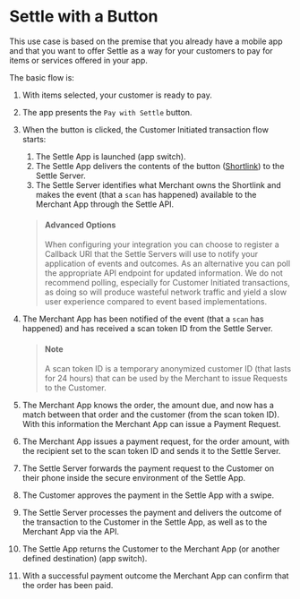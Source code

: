 # Settle with a Button

This use case is based on the premise that you already have a mobile app and that you want to offer Settle as a way for your customers to pay for items or services offered in your app.

The basic flow is:

1. With items selected, your customer is ready to pay.
2. The app presents the `Pay with Settle` button.
3. When the button is clicked, the Customer Initiated transaction flow starts:
    1. The Settle App is launched (app switch).
    2. The Settle App delivers the contents of the button ([Shortlink](/merchant-api/ZG9jOjMyNTk1MzQx-short-links)) to the Settle Server.
    3. The Settle Server identifies what Merchant owns the Shortlink and makes the event (that a `scan` has happened) available to the Merchant App through the Settle API.

    > #### Advanced Options
    >
    > When configuring your integration you can choose to register a Callback URI that the Settle Servers will use to notify your application of events and outcomes. As an alternative you can poll the appropriate API endpoint for updated information. We do not recommend polling, especially for Customer Initiated transactions, as doing so will produce wasteful network traffic and yield a slow user experience compared to event based implementations.

4. The Merchant App has been notified of the event (that a `scan` has happened) and has received a scan token ID from the Settle Server.

    > #### Note
    >
    > A scan token ID is a temporary anonymized customer ID (that lasts for 24 hours) that can be used by the Merchant to issue Requests to the Customer.

5. The Merchant App knows the order, the amount due, and now has a match between that order and the customer (from the scan token ID). With this information the Merchant App can issue a Payment Request.
6. The Merchant App issues a payment request, for the order amount, with the recipient set to the scan token ID and sends it to the Settle Server.
7. The Settle Server forwards the payment request to the Customer on their phone inside the secure environment of the Settle App.
8. The Customer approves the payment in the Settle App with a swipe.
9. The Settle Server processes the payment and delivers the outcome of the transaction to the Customer in the Settle App, as well as to the Merchant App via the API.
10. The Settle App returns the Customer to the Merchant App (or another defined destination) (app switch).
11. With a successful payment outcome the Merchant App can confirm that the order has been paid.